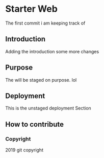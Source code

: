 # Starter Web
The first commit i am keeping 
track of

## Introduction
Adding the introduction some
more changes

## Purpose
The will be staged
on purpose. lol

## Deployment
This is the unstaged deployment
Section

## How to contribute

### Copyright
2019 git copyright